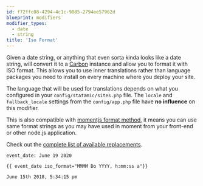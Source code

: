 ```yaml
---
id: f72ffc08-4294-4c1c-9085-2794ee57962d
blueprint: modifiers
modifier_types:
  - date
  - string
title: 'Iso Format'
---
```

Given a date string, or anything that even sorta kinda looks like a date string, will convert it to a [Carbon][carbon] instance and allow you to format it with ISO format. This allows you to use inner translations rather than language packages you need to install on every machine where you deploy your site.

The language that will be used for translations depends on what you configured in your `config/statamic/sites.php` file. The `locale` and `fallback_locale` settings from the `config/app.php` file have **no influence** on this modifier.

This is also compatible with [momentjs format method](https://momentjs.com/), it means you can use same format strings as you may have used in moment from your front-end or other node.js application.

Check out the [complete list of available replacements](https://carbon.nesbot.com/docs/#iso-format-available-replacements).

```.language-yaml
event_date: June 19 2020
```

```
{{ event_date iso_format="MMMM Do YYYY, h:mm:ss a"}}
```

```.language-output
June 15th 2018, 5:34:15 pm
```

[carbon]: http://carbon.nesbot.com
